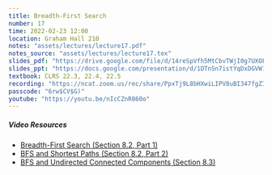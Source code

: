 ```yaml
---
title: Breadth-First Search
number: 17
time: 2022-02-23 12:00
location: Graham Hall 210
notes: "assets/lectures/lecture17.pdf"
notes_source: "assets/lectures/lecture17.tex"
slides_pdf: "https://drive.google.com/file/d/14reSpVfh5MtCbvTWjI0g7UXOFDLBanoo/view?usp=sharing"
slides_ppt: "https://docs.google.com/presentation/d/1DTnSn7istYqDxDGVW1n31iuwIYnZqnitChYBQh2DRJo/edit?usp=sharing"
textbook: CLRS 22.3, 22.4, 22.5
recording: "https://ncat.zoom.us/rec/share/PpxTj9L8bHXwiLIPV8uBI347fgZI_1RuqAfmiI5SqM_kN1tu8vdyPtiBJcfwaN2H.FHlXkWTuehr9OQR8?startTime=1645635690000"
passcode: "6rw$CV$G)"
youtube: "https://youtu.be/nIcCZnR860o"
---
```


##### Video Resources
- [Breadth-First Search (Section 8.2, Part 1)](https://www.youtube.com/watch?v=73qCvXsYkfk&list=PLEGCF-WLh2RJ5W-pt-KE9GUArTDzVwL1P&index=4)
- [BFS and Shortest Paths (Section 8.2, Part 2)](https://www.youtube.com/watch?v=AhEZ4yjkVxA&list=PLEGCF-WLh2RJ5W-pt-KE9GUArTDzVwL1P&index=5)
- [BFS and Undirected Connected Components (Section 8.3)](https://www.youtube.com/watch?v=vHqaiQlOzOw&list=PLEGCF-WLh2RJ5W-pt-KE9GUArTDzVwL1P&index=6)
